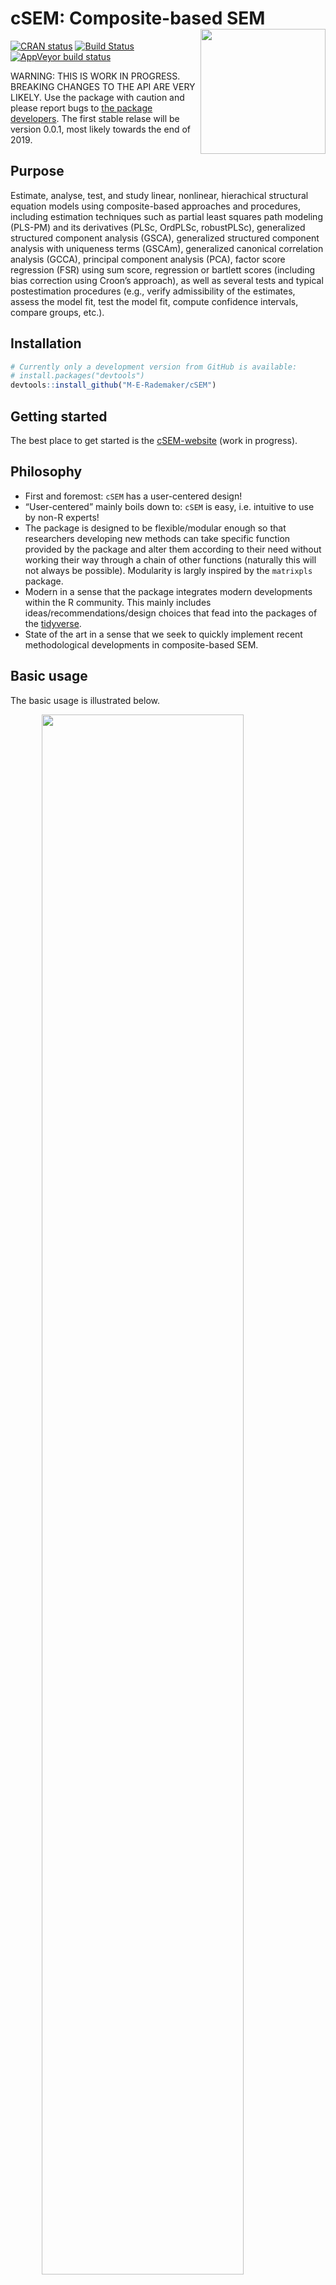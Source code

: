 
<!-- README.md is generated from README.Rmd. Please edit that file -->

# cSEM: Composite-based SEM <img src='man/figures/cSEMsticker.svg' align="right" height="200" /></a>

[![CRAN
status](https://www.r-pkg.org/badges/version/cSEM)](https://cran.r-project.org/package=cSEM)
[![Build
Status](https://travis-ci.com/M-E-Rademaker/cSEM.svg?branch=master)](https://travis-ci.com/M-E-Rademaker/cSEM)
[![AppVeyor build
status](https://ci.appveyor.com/api/projects/status/github/M-E-Rademaker/cSEM?branch=master&svg=true)](https://ci.appveyor.com/project/M-E-Rademaker/csem)

WARNING: THIS IS WORK IN PROGRESS. BREAKING CHANGES TO THE API ARE VERY
LIKELY. Use the package with caution and please report bugs to [the
package
developers](mailto:manuel.rademaker@uni-wuerzburg.de;f.schuberth@utwente.nl).
The first stable relase will be version 0.0.1, most likely towards the
end of 2019.

## Purpose

Estimate, analyse, test, and study linear, nonlinear, hierachical
structural equation models using composite-based approaches and
procedures, including estimation techniques such as partial least
squares path modeling (PLS-PM) and its derivatives (PLSc, OrdPLSc,
robustPLSc), generalized structured component analysis (GSCA),
generalized structured component analysis with uniqueness terms (GSCAm),
generalized canonical correlation analysis (GCCA), principal component
analysis (PCA), factor score regression (FSR) using sum score,
regression or bartlett scores (including bias correction using Croon’s
approach), as well as several tests and typical postestimation
procedures (e.g., verify admissibility of the estimates, assess the
model fit, test the model fit, compute confidence intervals, compare
groups, etc.).

## Installation

``` r
# Currently only a development version from GitHub is available:
# install.packages("devtools")
devtools::install_github("M-E-Rademaker/cSEM")
```

## Getting started

The best place to get started is the
[cSEM-website](https://m-e-rademaker.github.io/cSEM/) (work in
progress).

## Philosophy

  - First and foremost: `cSEM` has a user-centered design\!
  - “User-centered” mainly boils down to: `cSEM` is easy, i.e. intuitive
    to use by non-R experts\!
    <!--  - There is one central function called `csem()` that provides default choices -->
    <!--    for most of its arguments (similarity to the `sem()` and `cfa()` functions of the [lavaan](http://lavaan.ugent.be/)  -->
    <!--    package is intended). --> <!-- -  -->
    <!--  - cSEM is Well documented (vignettes, HTML output, a website, (eventually) intro course(s) and cheatsheets) -->
    <!--  - Structured output/results  that aims to be "easy"" in a sense that it is -->
    <!--      - ... descriptive/verbose -->
    <!--      - ... (eventually) easy to export to other environments such as MS Word, Latex files etc. (exportability) -->
    <!--      - ... (eventually) easy to migrate from/to/between other PLS/VB/CB-based systems (lavaan, semPLS, ADANCO, SmartPLS) -->
  - The package is designed to be flexible/modular enough so that
    researchers developing new methods can take specific function
    provided by the package and alter them according to their need
    without working their way through a chain of other functions
    (naturally this will not always be possible). Modularity is largly
    inspired by the `matrixpls` package.
  - Modern in a sense that the package integrates modern developments
    within the R community. This mainly includes
    ideas/recommendations/design choices that fead into the packages of
    the [tidyverse](https://github.com/tidyverse/tidyverse).
  - State of the art in a sense that we seek to quickly implement recent
    methodological developments in composite-based SEM.

## Basic usage

The basic usage is illustrated below.

<img src="man/figures/api.png" width="80%" style="display: block; margin: auto;" />

Usully, using `cSEM` is the same 3 step procedure:

> 1.  Pick a dataset and specify a model using [lavaan
>     syntax](http://lavaan.ugent.be/tutorial/syntax1.html)
> 2.  Use `csem()`
> 3.  Apply one of the postestimation functions listed below on the
>     resulting object.

## Postestimation functions

Currently we have five major postestimation verbs:

  - `assess()` : assess the model using common quality criteria
  - `infer()` : calculate common inferencial quantities (e.g, standard
    errors)
  - `predict()` : predict endogenous indicator values
  - `summarize()` : summarize the results
  - `verify()` : verify admissibility of the estimates

Tests are performed by using the test family of functions. Currently the
following tests are implemented:

  - `testOMF()` : performs a test for overall model fit
  - `testMICOM()` : performs a test for composite measurement invariance
  - `testMGD` : performs several test to assess multi-group differences
  - `testHausman()` : performs the regression-based Hausman test to test
    for endogeneity.

All functions require a `cSEMResults` object.

## Example

Models are defined using [lavaan
syntax](http://lavaan.ugent.be/tutorial/syntax1.html) with some slight
modifications (see the [Specifying a
model](https://m-e-rademaker.github.io/cSEM/articles/cSEM.html#using-csem)
section on the [cSEM-website](https://m-e-rademaker.github.io/cSEM/)).
For illustration we use the build-in and well-known `satisfaction`
dataset.

``` r
require(cSEM)
    
## Note: The operator "<~" tells cSEM that the construct to its left is modelled
##       as a composite.
##       The operator "=~" tells cSEM that the construct to its left is modelled
##       as a common factor.
##       The operator "~" tells cSEM which are the dependent (left-hand side) and
##       independent variables (right-hand side).
    
model <- "
# Structural model
EXPE ~ IMAG
QUAL ~ EXPE
VAL  ~ EXPE + QUAL
SAT  ~ IMAG + EXPE + QUAL + VAL 
LOY  ~ IMAG + SAT

# Composite model
IMAG <~ imag1 + imag2 + imag3
EXPE <~ expe1 + expe2 + expe3 
QUAL <~ qual1 + qual2 + qual3 + qual4 + qual5
VAL  <~ val1  + val2  + val3

# Reflective measurement model
SAT  =~ sat1  + sat2  + sat3  + sat4
LOY  =~ loy1  + loy2  + loy3  + loy4
"
```

The estimation is conducted using the `csem()` function.

``` r
# Estimate using defaults
res <- csem(.data = satisfaction, .model = model)
res
```

    ## ________________________________________________________________________________
    ## ----------------------------------- Overview -----------------------------------
    ## 
    ## Estimation was successful.
    ## 
    ## The result is a list of class cSEMResults with list elements:
    ## 
    ##  - Estimates
    ##  - Information
    ## 
    ## To get an overview or help type:
    ## 
    ##  - ?cSEMResults
    ##  - str(<object-name>)
    ##  - listviewer::jsondedit(<object-name>, mode = 'view')
    ## 
    ## If you wish to access the list elements directly type e.g. 
    ## 
    ##  - <object-name>$Estimates
    ## 
    ## Available postestimation commands:
    ## 
    ##  - assess(<object-name>)
    ##  - infer(<object-name)
    ##  - predict(<object-name>)
    ##  - summarize(<object-name>)
    ##  - verify(<object-name>)
    ## ________________________________________________________________________________

This is equal to:

``` r
csem(
   .data                        = satisfaction,
   .model                       = model,
   .approach_cor_robust         = "none",
   .approach_nl                 = "sequential",
   .approach_paths              = "OLS",
   .approach_weights            = "PLS-PM",
   .conv_criterion              = "diff_absolute",
   .disattenuate                = TRUE,
   .dominant_indicators         = NULL,
   .estimate_structural         = TRUE,
   .id                          = NULL,
   .iter_max                    = 100,
   .normality                   = FALSE,
   .PLS_approach_cf             = "dist_squared_euclid",
   .PLS_ignore_structural_model = FALSE,
   .PLS_modes                   = NULL,
   .PLS_weight_scheme_inner     = "path",
   .reliabilities               = NULL,
   .starting_values             = NULL,
   .tolerance                   = 1e-05,
   .resample_method             = "none", 
   .resample_method2            = "none",
   .R                           = 499,
   .R2                          = 199,
   .handle_inadmissibles        = "drop",
   .user_funs                   = NULL,
   .eval_plan                   = "sequential",
   .seed                        = NULL,
   .sign_change_option          = "none"
    )
```

The result is always a named list of class `cSEMResults`.

To access list elements use `$`:

``` r
res$Estimates$Loading_estimates 
res$Information$Model
```

A usefule tool to examine a list is the [listviewer
package](https://github.com/timelyportfolio/listviewer). If you are new
to `cSEM` this might be a good way to familiarize yourself with the
structure of a `cSEMResults` object.

``` r
listviewer::jsonedit(res, mode = "view") # requires the listviewer package.
```

Apply postestimation functions:

``` r
## Get a summary
summarize(res) 
```

    ## ________________________________________________________________________________
    ## ----------------------------------- Overview -----------------------------------
    ## 
    ##  General information:
    ##  ------------------------
    ##  Estimation status                = Ok
    ##  Number of observations           = 250
    ##  Weight estimator                 = PLS-PM
    ##  Inner weighting scheme           = path
    ##  Type of indicator correlation    = Pearson
    ##  Path model estimator             = OLS
    ##  Second order approach            = NA
    ##  Type of path model               = Linear
    ##  Disattenuated                    = Yes (PLSc)
    ## 
    ##  Construct details:
    ##  ------------------
    ##  Name  Modeled as     Order         Mode 
    ## 
    ##  IMAG  Composite      First order   modeB
    ##  EXPE  Composite      First order   modeB
    ##  QUAL  Composite      First order   modeB
    ##  VAL   Composite      First order   modeB
    ##  SAT   Common factor  First order   modeA
    ##  LOY   Common factor  First order   modeA
    ## 
    ## ----------------------------------- Estimates ----------------------------------
    ## 
    ## Estimated path coefficients:
    ## ============================
    ##   Path           Estimate  Std. error   t-stat.   p-value
    ##   EXPE ~ IMAG      0.4714          NA        NA        NA
    ##   QUAL ~ EXPE      0.8344          NA        NA        NA
    ##   VAL ~ EXPE       0.0457          NA        NA        NA
    ##   VAL ~ QUAL       0.7013          NA        NA        NA
    ##   SAT ~ IMAG       0.2450          NA        NA        NA
    ##   SAT ~ EXPE      -0.0172          NA        NA        NA
    ##   SAT ~ QUAL       0.2215          NA        NA        NA
    ##   SAT ~ VAL        0.5270          NA        NA        NA
    ##   LOY ~ IMAG       0.1819          NA        NA        NA
    ##   LOY ~ SAT        0.6283          NA        NA        NA
    ## 
    ## Estimated loadings:
    ## ===================
    ##   Loading          Estimate  Std. error   t-stat.   p-value
    ##   IMAG =~ imag1      0.6306          NA        NA        NA
    ##   IMAG =~ imag2      0.9246          NA        NA        NA
    ##   IMAG =~ imag3      0.9577          NA        NA        NA
    ##   EXPE =~ expe1      0.7525          NA        NA        NA
    ##   EXPE =~ expe2      0.9348          NA        NA        NA
    ##   EXPE =~ expe3      0.7295          NA        NA        NA
    ##   QUAL =~ qual1      0.7861          NA        NA        NA
    ##   QUAL =~ qual2      0.9244          NA        NA        NA
    ##   QUAL =~ qual3      0.7560          NA        NA        NA
    ##   QUAL =~ qual4      0.7632          NA        NA        NA
    ##   QUAL =~ qual5      0.7834          NA        NA        NA
    ##   VAL =~ val1        0.9518          NA        NA        NA
    ##   VAL =~ val2        0.8056          NA        NA        NA
    ##   VAL =~ val3        0.6763          NA        NA        NA
    ##   SAT =~ sat1        0.9243          NA        NA        NA
    ##   SAT =~ sat2        0.8813          NA        NA        NA
    ##   SAT =~ sat3        0.7127          NA        NA        NA
    ##   SAT =~ sat4        0.7756          NA        NA        NA
    ##   LOY =~ loy1        0.9097          NA        NA        NA
    ##   LOY =~ loy2        0.5775          NA        NA        NA
    ##   LOY =~ loy3        0.9043          NA        NA        NA
    ##   LOY =~ loy4        0.4917          NA        NA        NA
    ## 
    ## Estimated weights:
    ## ==================
    ##   Weights          Estimate  Std. error   t-stat.   p-value
    ##   IMAG <~ imag1      0.0156          NA        NA        NA
    ##   IMAG <~ imag2      0.4473          NA        NA        NA
    ##   IMAG <~ imag3      0.6020          NA        NA        NA
    ##   EXPE <~ expe1      0.2946          NA        NA        NA
    ##   EXPE <~ expe2      0.6473          NA        NA        NA
    ##   EXPE <~ expe3      0.2374          NA        NA        NA
    ##   QUAL <~ qual1      0.2370          NA        NA        NA
    ##   QUAL <~ qual2      0.4712          NA        NA        NA
    ##   QUAL <~ qual3      0.1831          NA        NA        NA
    ##   QUAL <~ qual4      0.1037          NA        NA        NA
    ##   QUAL <~ qual5      0.2049          NA        NA        NA
    ##   VAL <~ val1        0.7163          NA        NA        NA
    ##   VAL <~ val2        0.2202          NA        NA        NA
    ##   VAL <~ val3        0.2082          NA        NA        NA
    ##   SAT <~ sat1        0.3209          NA        NA        NA
    ##   SAT <~ sat2        0.3059          NA        NA        NA
    ##   SAT <~ sat3        0.2474          NA        NA        NA
    ##   SAT <~ sat4        0.2692          NA        NA        NA
    ##   LOY <~ loy1        0.3834          NA        NA        NA
    ##   LOY <~ loy2        0.2434          NA        NA        NA
    ##   LOY <~ loy3        0.3812          NA        NA        NA
    ##   LOY <~ loy4        0.2073          NA        NA        NA
    ## 
    ## Estimated indicator correlations:
    ## =================================
    ##   Correlation       Estimate  Std. error   t-stat.   p-value
    ##   imag1 ~~ imag2      0.6437          NA        NA        NA
    ##   imag1 ~~ imag3      0.5433          NA        NA        NA
    ##   imag2 ~~ imag3      0.7761          NA        NA        NA
    ##   expe1 ~~ expe2      0.5353          NA        NA        NA
    ##   expe1 ~~ expe3      0.4694          NA        NA        NA
    ##   expe2 ~~ expe3      0.5467          NA        NA        NA
    ##   qual1 ~~ qual2      0.6053          NA        NA        NA
    ##   qual1 ~~ qual3      0.5406          NA        NA        NA
    ##   qual1 ~~ qual4      0.5662          NA        NA        NA
    ##   qual1 ~~ qual5      0.5180          NA        NA        NA
    ##   qual2 ~~ qual3      0.6187          NA        NA        NA
    ##   qual2 ~~ qual4      0.6517          NA        NA        NA
    ##   qual2 ~~ qual5      0.6291          NA        NA        NA
    ##   qual3 ~~ qual4      0.4752          NA        NA        NA
    ##   qual3 ~~ qual5      0.5074          NA        NA        NA
    ##   qual4 ~~ qual5      0.6402          NA        NA        NA
    ##   val1 ~~ val2        0.6344          NA        NA        NA
    ##   val1 ~~ val3        0.4602          NA        NA        NA
    ##   val2 ~~ val3        0.6288          NA        NA        NA
    ## 
    ## ------------------------------------ Effects -----------------------------------
    ## 
    ## Estimated total effects:
    ## ========================
    ##   Total effect    Estimate  Std. error   t-stat.   p-value
    ##   EXPE ~ IMAG       0.4714          NA        NA        NA
    ##   QUAL ~ IMAG       0.3933          NA        NA        NA
    ##   QUAL ~ EXPE       0.8344          NA        NA        NA
    ##   VAL ~ IMAG        0.2974          NA        NA        NA
    ##   VAL ~ EXPE        0.6309          NA        NA        NA
    ##   VAL ~ QUAL        0.7013          NA        NA        NA
    ##   SAT ~ IMAG        0.4807          NA        NA        NA
    ##   SAT ~ EXPE        0.5001          NA        NA        NA
    ##   SAT ~ QUAL        0.5911          NA        NA        NA
    ##   SAT ~ VAL         0.5270          NA        NA        NA
    ##   LOY ~ IMAG        0.4840          NA        NA        NA
    ##   LOY ~ EXPE        0.3142          NA        NA        NA
    ##   LOY ~ QUAL        0.3714          NA        NA        NA
    ##   LOY ~ VAL         0.3311          NA        NA        NA
    ##   LOY ~ SAT         0.6283          NA        NA        NA
    ## 
    ## Estimated indirect effects:
    ## ===========================
    ##   Indirect effect    Estimate  Std. error   t-stat.   p-value
    ##   QUAL ~ IMAG          0.3933          NA        NA        NA
    ##   VAL ~ IMAG           0.2974          NA        NA        NA
    ##   VAL ~ EXPE           0.5852          NA        NA        NA
    ##   SAT ~ IMAG           0.2357          NA        NA        NA
    ##   SAT ~ EXPE           0.5173          NA        NA        NA
    ##   SAT ~ QUAL           0.3696          NA        NA        NA
    ##   LOY ~ IMAG           0.3020          NA        NA        NA
    ##   LOY ~ EXPE           0.3142          NA        NA        NA
    ##   LOY ~ QUAL           0.3714          NA        NA        NA
    ##   LOY ~ VAL            0.3311          NA        NA        NA
    ## ________________________________________________________________________________

``` r
## Verify admissibility of the results
verify(res) 
```

    ## ________________________________________________________________________________
    ## 
    ## Verify admissibility:
    ## 
    ##   admissible
    ## 
    ## Details:
    ## 
    ##   Code   Status    Description
    ##   1      ok        Convergence achieved                                   
    ##   2      ok        All absolute standardized loading estimates <= 1       
    ##   3      ok        Construct VCV is positive semi-definite                
    ##   4      ok        All reliability estimates <= 1                         
    ##   5      ok        Model-implied indicator VCV is positive semi-definite  
    ## ________________________________________________________________________________

``` r
## Test overall model fit
testOMF(res, .verbose = FALSE)
```

    ## ________________________________________________________________________________
    ## --------- Test for overall model fit based on Beran & Srivastava (1985) --------
    ## 
    ## Null hypothesis:
    ## 
    ##                                                          +------------------------------------------------------------+
    ##                                                          |                                                            |
    ##                                                          |   H0: Population indicator covariance matrix is equal to   |
    ##                                                          |   model-implied indicator covariance matrix.               |
    ##                                                          |                                                            |
    ##                                                          +------------------------------------------------------------+
    ## 
    ## Test statistic and critical value: 
    ## 
    ##                                      Critical value
    ##  Distance measure    Test statistic    95%   
    ##  dG                      0.6493      0.3287  
    ##  SRMR                    0.0940      0.0529  
    ##  dL                      2.2340      0.7092  
    ##  
    ## 
    ## Decision: 
    ## 
    ##                          Significance level
    ##  Distance measure          95%   
    ##  dG                      reject  
    ##  SRMR                    reject  
    ##  dL                      reject  
    ##  
    ## Additonal information:
    ## 
    ##  Out of 499 bootstrap replications 477 are admissible.
    ##  See ?verify() for what constitutes an inadmissible result.
    ## 
    ##  The seed used was: -693085397
    ## ________________________________________________________________________________

``` r
## Assess the model
assess(res)
```

    ## ________________________________________________________________________________
    ## 
    ##  Construct        AVE          RhoC      RhoC_weighted      R2      
    ##  SAT            0.6851        0.8938        0.9051        0.7624    
    ##  LOY            0.5552        0.8011        0.8761        0.5868    
    ## 
    ##  Construct      R2_adj         RhoT      RhoT_weighted
    ##  SAT            0.7585        0.8940        0.8869    
    ##  LOY            0.5834        0.8194        0.7850    
    ## 
    ## --------------------------- Distance and fit measures --------------------------
    ## 
    ##  Geodesic distance           = 0.6493432
    ##  Squared Euclidian distance  = 2.23402
    ##  ML distance                 = 2.921932
    ## 
    ##  CFI          = 0.8573048
    ##  GFI          = 0.9642375
    ##  IFI          = 0.8593711
    ##  NFI          = 0.8229918
    ##  NNFI         = 0.8105598
    ##  RMSEA        = 0.1130338
    ##  RMS_theta    = 0.05069299
    ##  SRMR         = 0.09396871
    ## 
    ##  Degrees of freedom    = 174
    ## 
    ## ----------------------- Variance inflation factors (VIFs) ----------------------
    ## 
    ##   Dependent construct: 'VAL'
    ## 
    ##  Independent construct    VIF value 
    ##  EXPE                      3.2928   
    ##  QUAL                      3.2928   
    ##  IMAG                      0.0000   
    ##  VAL                       0.0000   
    ##  SAT                       0.0000   
    ## 
    ##   Dependent construct: 'SAT'
    ## 
    ##  Independent construct    VIF value 
    ##  EXPE                      3.2985   
    ##  QUAL                      4.4151   
    ##  IMAG                      1.7280   
    ##  VAL                       2.6726   
    ##  SAT                       0.0000   
    ## 
    ##   Dependent construct: 'LOY'
    ## 
    ##  Independent construct    VIF value 
    ##  EXPE                      0.0000   
    ##  QUAL                      0.0000   
    ##  IMAG                      1.9345   
    ##  VAL                       0.0000   
    ##  SAT                       1.9345   
    ## 
    ## --------------------------- Effect sizes (f_squared) ---------------------------
    ## 
    ##   Dependent construct: 'EXPE'
    ## 
    ##  Independent construct   Effect size
    ##  IMAG                      0.2856   
    ## 
    ##   Dependent construct: 'QUAL'
    ## 
    ##  Independent construct   Effect size
    ##  EXPE                      2.2928   
    ## 
    ##   Dependent construct: 'VAL'
    ## 
    ##  Independent construct   Effect size
    ##  EXPE                      0.0014   
    ##  QUAL                      0.3301   
    ## 
    ##   Dependent construct: 'SAT'
    ## 
    ##  Independent construct   Effect size
    ##  IMAG                      0.1462   
    ##  EXPE                      0.0004   
    ##  QUAL                      0.0468   
    ##  VAL                       0.4373   
    ## 
    ##   Dependent construct: 'LOY'
    ## 
    ##  Independent construct   Effect size
    ##  IMAG                      0.0414   
    ##  SAT                       0.4938   
    ## 
    ## ------------------------------ Validity assessment -----------------------------
    ## 
    ##  Heterotrait-montrait ratio of correlation matrix (HTMT matrix)
    ## 
    ##           SAT LOY
    ## SAT 0.0000000   0
    ## LOY 0.7432489   0
    ## 
    ## 
    ##  Fornell-Larcker matrix
    ## 
    ##           SAT       LOY
    ## SAT 0.6851491 0.5696460
    ## LOY 0.5696460 0.5551718
    ## 
    ## 
    ##  Redundancy analysis
    ## 
    ##  Construct       Value    
    ##  IMAG           0.9750    
    ##  EXPE           0.9873    
    ##  QUAL           0.9909    
    ##  VAL            0.9744    
    ## ________________________________________________________________________________

``` r
## Predict indicator scores of endogenous constructs
predict(res)
```

    ## ________________________________________________________________________________
    ## ----------------------------------- Overview -----------------------------------
    ## 
    ##  Number of obs. total             = 250
    ##  Number of obs. training          = 225
    ##  Number of obs. test              = 25
    ##  Number of cv folds               = 10
    ##  Number of repetitions            = 10
    ##  Handle inadmissibles             = stop
    ## 
    ## ------------------------------ Prediction metrics ------------------------------
    ## 
    ## 
    ##   Name     MAE_target  RMSE_target    MAE_lm   RMSE_lm   Q2_predict
    ##   sat1         1.3493       1.7847    1.2303    1.6163      -0.2192
    ##   sat2         1.3056       1.7611    1.1977    1.6278      -0.1706
    ##   sat3         1.4078       1.7513    1.2784    1.7232      -0.0328
    ##   sat4         1.4146       1.7824    1.2606    1.6334      -0.1907
    ##   loy1         1.7698       2.2937    1.6595    2.2248      -0.0629
    ##   loy2         1.5144       1.9367    1.4731    1.9788       0.0420
    ##   loy3         1.7829       2.3461    1.6688    2.2697      -0.0685
    ##   loy4         1.7084       2.1926    1.6712    2.3019       0.0927
    ## ________________________________________________________________________________

#### Resampling and Inference

By default no inferential quantities are calculated since most
composite-based estimators have no closed-form expressions for standard
errors. Some closed form standard error are implemented, however, this
feature is still rather preliminary. It is therefore recommoned to use
resampling instead. `cSEM` mostly relies on the `bootstrap` procedure
(although `jackknife` is implemented as well) to estimate standard
errors, test statistics, and critical quantiles.

`cSEM` offers two ways to compute resamples:

1.  Setting `.resample_method` to `"jackkinfe"` or `"bootstrap"` and
    subsequently using postestimation functions `summarize()` or
    `infer()`.
2.  The same result is achieved by passing a `cSEMResults` object to
    `resamplecSEMResults()` and subsequently using postestimation
    functions `summarize()` or `infer()`.

<!-- end list -->

``` r
# Setting `.resample_method`
b1 <- csem(.data = satisfaction, .model = model, .resample_method = "bootstrap")
b2 <- resamplecSEMResults(res)
```

Now `summarize()` shows inferencial quantities as well:

``` r
summarize(b1)
```

    ## ________________________________________________________________________________
    ## ----------------------------------- Overview -----------------------------------
    ## 
    ##  General information:
    ##  ------------------------
    ##  Estimation status                = Ok
    ##  Number of observations           = 250
    ##  Weight estimator                 = PLS-PM
    ##  Inner weighting scheme           = path
    ##  Type of indicator correlation    = Pearson
    ##  Path model estimator             = OLS
    ##  Second order approach            = NA
    ##  Type of path model               = Linear
    ##  Disattenuated                    = Yes (PLSc)
    ## 
    ##  Resample information:
    ##  ---------------------
    ##  Resample methode                 = bootstrap
    ##  Number of resamples              = 499
    ##  Number of admissible results     = 485
    ##  Approach to handle inadmissibles = drop
    ##  Sign change option               = none
    ##  Random seed                      = -458200941
    ## 
    ##  Construct details:
    ##  ------------------
    ##  Name  Modeled as     Order         Mode 
    ## 
    ##  IMAG  Composite      First order   modeB
    ##  EXPE  Composite      First order   modeB
    ##  QUAL  Composite      First order   modeB
    ##  VAL   Composite      First order   modeB
    ##  SAT   Common factor  First order   modeA
    ##  LOY   Common factor  First order   modeA
    ## 
    ## ----------------------------------- Estimates ----------------------------------
    ## 
    ## Estimated path coefficients:
    ## ============================
    ##                                                              CI_percentile   
    ##   Path           Estimate  Std. error   t-stat.   p-value         95%        
    ##   EXPE ~ IMAG      0.4714      0.0639    7.3770    0.0000 [ 0.3603; 0.6105 ] 
    ##   QUAL ~ EXPE      0.8344      0.0237   35.2256    0.0000 [ 0.7848; 0.8766 ] 
    ##   VAL ~ EXPE       0.0457      0.0867    0.5274    0.5979 [-0.1016; 0.2350 ] 
    ##   VAL ~ QUAL       0.7013      0.0823    8.5256    0.0000 [ 0.5349; 0.8445 ] 
    ##   SAT ~ IMAG       0.2450      0.0546    4.4826    0.0000 [ 0.1454; 0.3607 ] 
    ##   SAT ~ EXPE      -0.0172      0.0711   -0.2422    0.8086 [-0.1537; 0.1161 ] 
    ##   SAT ~ QUAL       0.2215      0.1071    2.0678    0.0387 [ 0.0512; 0.4615 ] 
    ##   SAT ~ VAL        0.5270      0.0867    6.0809    0.0000 [ 0.3528; 0.6842 ] 
    ##   LOY ~ IMAG       0.1819      0.0813    2.2373    0.0253 [ 0.0406; 0.3601 ] 
    ##   LOY ~ SAT        0.6283      0.0800    7.8554    0.0000 [ 0.4601; 0.7746 ] 
    ## 
    ## Estimated loadings:
    ## ===================
    ##                                                                CI_percentile   
    ##   Loading          Estimate  Std. error   t-stat.   p-value         95%        
    ##   IMAG =~ imag1      0.6306      0.0992    6.3582    0.0000 [ 0.4323; 0.8048 ] 
    ##   IMAG =~ imag2      0.9246      0.0406   22.7582    0.0000 [ 0.8258; 0.9786 ] 
    ##   IMAG =~ imag3      0.9577      0.0311   30.8158    0.0000 [ 0.8745; 0.9919 ] 
    ##   EXPE =~ expe1      0.7525      0.0786    9.5691    0.0000 [ 0.5550; 0.8712 ] 
    ##   EXPE =~ expe2      0.9348      0.0270   34.6345    0.0000 [ 0.8719; 0.9739 ] 
    ##   EXPE =~ expe3      0.7295      0.0700   10.4183    0.0000 [ 0.5678; 0.8470 ] 
    ##   QUAL =~ qual1      0.7861      0.0706   11.1321    0.0000 [ 0.6153; 0.8846 ] 
    ##   QUAL =~ qual2      0.9244      0.0225   41.0016    0.0000 [ 0.8688; 0.9562 ] 
    ##   QUAL =~ qual3      0.7560      0.0608   12.4258    0.0000 [ 0.6268; 0.8623 ] 
    ##   QUAL =~ qual4      0.7632      0.0552   13.8344    0.0000 [ 0.6331; 0.8592 ] 
    ##   QUAL =~ qual5      0.7834      0.0471   16.6371    0.0000 [ 0.6820; 0.8611 ] 
    ##   VAL =~ val1        0.9518      0.0235   40.5873    0.0000 [ 0.8966; 0.9854 ] 
    ##   VAL =~ val2        0.8056      0.0664   12.1348    0.0000 [ 0.6526; 0.9194 ] 
    ##   VAL =~ val3        0.6763      0.0707    9.5593    0.0000 [ 0.5214; 0.8051 ] 
    ##   SAT =~ sat1        0.9243      0.0228   40.5356    0.0000 [ 0.8733; 0.9647 ] 
    ##   SAT =~ sat2        0.8813      0.0297   29.6257    0.0000 [ 0.8172; 0.9258 ] 
    ##   SAT =~ sat3        0.7127      0.0477   14.9430    0.0000 [ 0.6126; 0.7951 ] 
    ##   SAT =~ sat4        0.7756      0.0522   14.8491    0.0000 [ 0.6621; 0.8667 ] 
    ##   LOY =~ loy1        0.9097      0.0475   19.1561    0.0000 [ 0.8043; 0.9857 ] 
    ##   LOY =~ loy2        0.5775      0.0877    6.5888    0.0000 [ 0.3924; 0.7263 ] 
    ##   LOY =~ loy3        0.9043      0.0438   20.6282    0.0000 [ 0.8090; 0.9766 ] 
    ##   LOY =~ loy4        0.4917      0.0978    5.0291    0.0000 [ 0.3125; 0.6938 ] 
    ## 
    ## Estimated weights:
    ## ==================
    ##                                                                CI_percentile   
    ##   Weights          Estimate  Std. error   t-stat.   p-value         95%        
    ##   IMAG <~ imag1      0.0156      0.1109    0.1410    0.8879 [-0.2103; 0.2350 ] 
    ##   IMAG <~ imag2      0.4473      0.1550    2.8866    0.0039 [ 0.1337; 0.7459 ] 
    ##   IMAG <~ imag3      0.6020      0.1467    4.1038    0.0000 [ 0.2869; 0.8648 ] 
    ##   EXPE <~ expe1      0.2946      0.1195    2.4653    0.0137 [ 0.0463; 0.4905 ] 
    ##   EXPE <~ expe2      0.6473      0.0809    7.9970    0.0000 [ 0.4796; 0.7926 ] 
    ##   EXPE <~ expe3      0.2374      0.0912    2.6029    0.0092 [ 0.0791; 0.4146 ] 
    ##   QUAL <~ qual1      0.2370      0.0894    2.6507    0.0080 [ 0.0655; 0.4124 ] 
    ##   QUAL <~ qual2      0.4712      0.0751    6.2762    0.0000 [ 0.2927; 0.6108 ] 
    ##   QUAL <~ qual3      0.1831      0.0794    2.3050    0.0212 [ 0.0422; 0.3480 ] 
    ##   QUAL <~ qual4      0.1037      0.0614    1.6897    0.0911 [-0.0117; 0.2236 ] 
    ##   QUAL <~ qual5      0.2049      0.0655    3.1255    0.0018 [ 0.0579; 0.3178 ] 
    ##   VAL <~ val1        0.7163      0.0977    7.3282    0.0000 [ 0.5104; 0.8947 ] 
    ##   VAL <~ val2        0.2202      0.0965    2.2827    0.0224 [ 0.0484; 0.4247 ] 
    ##   VAL <~ val3        0.2082      0.0591    3.5235    0.0004 [ 0.0952; 0.3299 ] 
    ##   SAT <~ sat1        0.3209      0.0152   21.0707    0.0000 [ 0.2948; 0.3552 ] 
    ##   SAT <~ sat2        0.3059      0.0136   22.5149    0.0000 [ 0.2836; 0.3385 ] 
    ##   SAT <~ sat3        0.2474      0.0105   23.5632    0.0000 [ 0.2260; 0.2660 ] 
    ##   SAT <~ sat4        0.2692      0.0119   22.6449    0.0000 [ 0.2460; 0.2929 ] 
    ##   LOY <~ loy1        0.3834      0.0265   14.4483    0.0000 [ 0.3338; 0.4375 ] 
    ##   LOY <~ loy2        0.2434      0.0300    8.1206    0.0000 [ 0.1796; 0.2937 ] 
    ##   LOY <~ loy3        0.3812      0.0277   13.7841    0.0000 [ 0.3249; 0.4327 ] 
    ##   LOY <~ loy4        0.2073      0.0364    5.6970    0.0000 [ 0.1367; 0.2809 ] 
    ## 
    ## Estimated indicator correlations:
    ## =================================
    ##                                                                 CI_percentile   
    ##   Correlation       Estimate  Std. error   t-stat.   p-value         95%        
    ##   imag1 ~~ imag2      0.6437      0.0621   10.3654    0.0000 [ 0.5218; 0.7624 ] 
    ##   imag1 ~~ imag3      0.5433      0.0693    7.8407    0.0000 [ 0.4189; 0.6868 ] 
    ##   imag2 ~~ imag3      0.7761      0.0395   19.6288    0.0000 [ 0.6982; 0.8520 ] 
    ##   expe1 ~~ expe2      0.5353      0.0609    8.7932    0.0000 [ 0.4270; 0.6589 ] 
    ##   expe1 ~~ expe3      0.4694      0.0610    7.6965    0.0000 [ 0.3522; 0.5853 ] 
    ##   expe2 ~~ expe3      0.5467      0.0615    8.8862    0.0000 [ 0.4264; 0.6617 ] 
    ##   qual1 ~~ qual2      0.6053      0.0585   10.3511    0.0000 [ 0.4904; 0.7144 ] 
    ##   qual1 ~~ qual3      0.5406      0.0626    8.6357    0.0000 [ 0.4155; 0.6576 ] 
    ##   qual1 ~~ qual4      0.5662      0.0712    7.9497    0.0000 [ 0.4048; 0.6906 ] 
    ##   qual1 ~~ qual5      0.5180      0.0716    7.2359    0.0000 [ 0.3649; 0.6429 ] 
    ##   qual2 ~~ qual3      0.6187      0.0572   10.8217    0.0000 [ 0.5012; 0.7143 ] 
    ##   qual2 ~~ qual4      0.6517      0.0627   10.3941    0.0000 [ 0.5264; 0.7674 ] 
    ##   qual2 ~~ qual5      0.6291      0.0578   10.8923    0.0000 [ 0.5145; 0.7302 ] 
    ##   qual3 ~~ qual4      0.4752      0.0651    7.2975    0.0000 [ 0.3399; 0.5845 ] 
    ##   qual3 ~~ qual5      0.5074      0.0626    8.1003    0.0000 [ 0.3766; 0.6167 ] 
    ##   qual4 ~~ qual5      0.6402      0.0569   11.2470    0.0000 [ 0.5276; 0.7382 ] 
    ##   val1 ~~ val2        0.6344      0.0540   11.7425    0.0000 [ 0.5224; 0.7303 ] 
    ##   val1 ~~ val3        0.4602      0.0671    6.8620    0.0000 [ 0.3249; 0.5924 ] 
    ##   val2 ~~ val3        0.6288      0.0599   10.5020    0.0000 [ 0.5034; 0.7433 ] 
    ## 
    ## ------------------------------------ Effects -----------------------------------
    ## 
    ## Estimated total effects:
    ## ========================
    ##                                                               CI_percentile   
    ##   Total effect    Estimate  Std. error   t-stat.   p-value         95%        
    ##   EXPE ~ IMAG       0.4714      0.0639    7.3770    0.0000 [ 0.3603; 0.6105 ] 
    ##   QUAL ~ IMAG       0.3933      0.0598    6.5766    0.0000 [ 0.2944; 0.5248 ] 
    ##   QUAL ~ EXPE       0.8344      0.0237   35.2256    0.0000 [ 0.7848; 0.8766 ] 
    ##   VAL ~ IMAG        0.2974      0.0592    5.0273    0.0000 [ 0.2018; 0.4351 ] 
    ##   VAL ~ EXPE        0.6309      0.0493   12.7903    0.0000 [ 0.5330; 0.7280 ] 
    ##   VAL ~ QUAL        0.7013      0.0823    8.5256    0.0000 [ 0.5349; 0.8445 ] 
    ##   SAT ~ IMAG        0.4807      0.0653    7.3621    0.0000 [ 0.3576; 0.6141 ] 
    ##   SAT ~ EXPE        0.5001      0.0572    8.7393    0.0000 [ 0.3899; 0.6105 ] 
    ##   SAT ~ QUAL        0.5911      0.0967    6.1152    0.0000 [ 0.3938; 0.7827 ] 
    ##   SAT ~ VAL         0.5270      0.0867    6.0809    0.0000 [ 0.3528; 0.6842 ] 
    ##   LOY ~ IMAG        0.4840      0.0648    7.4691    0.0000 [ 0.3635; 0.6200 ] 
    ##   LOY ~ EXPE        0.3142      0.0531    5.9138    0.0000 [ 0.2160; 0.4155 ] 
    ##   LOY ~ QUAL        0.3714      0.0808    4.5962    0.0000 [ 0.2344; 0.5491 ] 
    ##   LOY ~ VAL         0.3311      0.0720    4.5961    0.0000 [ 0.1867; 0.4819 ] 
    ##   LOY ~ SAT         0.6283      0.0800    7.8554    0.0000 [ 0.4601; 0.7746 ] 
    ## 
    ## Estimated indirect effects:
    ## ===========================
    ##                                                                  CI_percentile   
    ##   Indirect effect    Estimate  Std. error   t-stat.   p-value         95%        
    ##   QUAL ~ IMAG          0.3933      0.0598    6.5766    0.0000 [ 0.2944; 0.5248 ] 
    ##   VAL ~ IMAG           0.2974      0.0592    5.0273    0.0000 [ 0.2018; 0.4351 ] 
    ##   VAL ~ EXPE           0.5852      0.0704    8.3100    0.0000 [ 0.4438; 0.7111 ] 
    ##   SAT ~ IMAG           0.2357      0.0469    5.0211    0.0000 [ 0.1519; 0.3376 ] 
    ##   SAT ~ EXPE           0.5173      0.0707    7.3188    0.0000 [ 0.4005; 0.6649 ] 
    ##   SAT ~ QUAL           0.3696      0.0594    6.2167    0.0000 [ 0.2492; 0.4801 ] 
    ##   LOY ~ IMAG           0.3020      0.0564    5.3575    0.0000 [ 0.2052; 0.4189 ] 
    ##   LOY ~ EXPE           0.3142      0.0531    5.9138    0.0000 [ 0.2160; 0.4155 ] 
    ##   LOY ~ QUAL           0.3714      0.0808    4.5962    0.0000 [ 0.2344; 0.5491 ] 
    ##   LOY ~ VAL            0.3311      0.0720    4.5961    0.0000 [ 0.1867; 0.4819 ] 
    ## ________________________________________________________________________________

Several resample-based confidence intervals are implemented, see
`?infer()`:

``` r
infer(b1, .quantity = c("CI_standard_z", "CI_percentile")) # no print method yet
```

Both bootstrap and jackknife resampling support platform-independent
multiprocessing as well as setting random seeds via the [future
framework](https://github.com/HenrikBengtsson/future). For
multiprocessing simply set `.eval_plan = "multiprocess"` in which case
the maximum number of available cores is used if not on Windows. On
Windows as many separate R instances are opened in the backround as
there are cores available instead. Note that this naturally has some
overhead so for a small number of resamples multiprocessing will not
always be faster compared to sequential (single core) processing (the
default). Seeds are set via the `.seed` argument.

``` r
b <- csem(
  .data            = satisfaction,
  .model           = model, 
  .resample_method = "bootstrap",
  .R               = 999,
  .seed            = 98234,
  .eval_plan       = "multiprocess")
```
